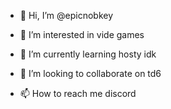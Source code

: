- 👋 Hi, I’m @epicnobkey
- 👀 I’m interested in vide games
- 🌱 I’m currently learning hosty idk
- 💞️ I’m looking to collaborate on td6

- 📫 How to reach me discord
<!---
epicnobkey/epicnobkey is a ✨ special ✨ repository because its `README.md` (this file) appears on your GitHub profile.
You can click the Preview link to take a look at your changes.
--->
